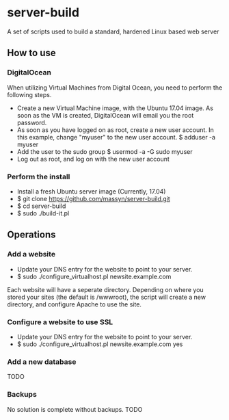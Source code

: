# server-build

A set of scripts used to build a standard, hardened Linux based web server

## How to use
### DigitalOcean
When utilizing Virtual Machines from Digital Ocean, you need to perform the following steps.
* Create a new Virtual Machine image, with the Ubuntu 17.04 image.  As soon as the VM is created, DigitalOcean will email you the root password.
* As soon as you have logged on as root, create a new user account.  In this example, change "myuser" to the new user account.
$ adduser -a myuser
* Add the user to the sudo group
$ usermod -a -G sudo myuser
* Log out as root, and log on with the new user account

### Perform the install
* Install a fresh Ubuntu server image (Currently, 17.04)
* $ git clone https://github.com/massyn/server-build.git
* $ cd server-build
* $ sudo ./build-it.pl

## Operations
### Add a website
* Update your DNS entry for the website to point to your server.
* $ sudo ./configure_virtualhost.pl newsite.example.com

Each website will have a seperate directory.  Depending on where you stored your sites (the default is /wwwroot), the script will create a new directory, and configure Apache to use the site.

### Configure a website to use SSL
* Update your DNS entry for the website to point to your server.
* $ sudo ./configure_virtualhost.pl newsite.example.com yes

### Add a new database
TODO

### Backups
No solution is complete without backups.
TODO

